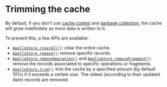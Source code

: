# Trimming the cache

By default, if you don't use [cache control](cache-control.md) and [garbage collection](garbage-collection.md),
the cache will grow indefinitely as more data is written to it.

To prevent this, a few APIs are available:

- [`ApolloStore.clearAll()`](https://apollographql.github.io/apollo-kotlin-normalized-cache/kdoc/normalized-cache/com.apollographql.cache.normalized/-apollo-store/index.html#-1013497887%2FFunctions%2F-1172623753):
  clear the entire cache.
- [`ApolloStore.remove()`](https://apollographql.github.io/apollo-kotlin-normalized-cache/kdoc/normalized-cache/com.apollographql.cache.normalized/-apollo-store/index.html#-1351099158%2FFunctions%2F-1172623753):
  remove specific records.
- [`ApolloStore.removeOperation()`](https://apollographql.github.io/apollo-kotlin-normalized-cache/kdoc/normalized-cache/com.apollographql.cache.normalized/remove-operation.html?query=fun%20%3CD%20:%20Operation.Data%3E%20ApolloStore.removeOperation(operation:%20Operation%3CD%3E,%20data:%20D,%20cacheHeaders:%20CacheHeaders%20=%20CacheHeaders.NONE):%20Set%3CString%3E) and [
  `ApolloStore.removeFragment()`](https://apollographql.github.io/apollo-kotlin-normalized-cache/kdoc/normalized-cache/com.apollographql.cache.normalized/remove-fragment.html?query=fun%20%3CD%20:%20Fragment.Data%3E%20ApolloStore.removeFragment(fragment:%20Fragment%3CD%3E,%20cacheKey:%20CacheKey,%20data:%20D,%20cacheHeaders:%20CacheHeaders%20=%20CacheHeaders.NONE):%20Set%3CString%3E):
  remove the records associated to specific operations or fragments.
- [`ApolloStore.trim()`](https://apollographql.github.io/apollo-kotlin-normalized-cache/kdoc/normalized-cache/com.apollographql.cache.normalized/-cache-manager/trim.html):
  trim the cache by a specified amount (by default 10%) if it exceeds a certain size. The oldest (according to their updated date) records are removed. 
